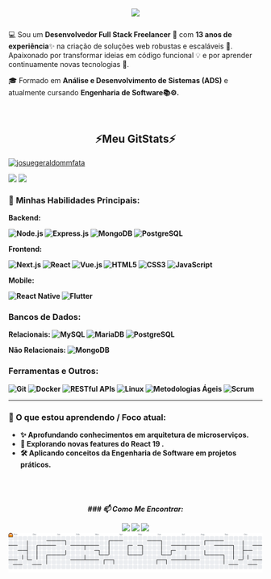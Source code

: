 <h1 align="center">
<img src="https://readme-typing-svg.herokuapp.com/?font=Righteous&size=35&center=true&vCenter=true&width=500&height=70&duration=4000&lines=olá!+👋;+me+chamo+Josue+Geraldo+Gomes!👋;" />

</h1>
💻 Sou um <b>Desenvolvedor Full Stack Freelancer</b> 💼 com <b>13 anos de experiência</b>✨ na criação de soluções web robustas e escaláveis 🚀. Apaixonado por transformar ideias em código funcional 💡 e por aprender continuamente novas tecnologias 🌱.</h1>

🎓 Formado em <b>Análise e Desenvolvimento de Sistemas (ADS)</b> e atualmente cursando <b>Engenharia de Software📚⚙️.</b> </br>
</br></br>
<h2 align="center" >⚡<b>Meu GitStats⚡</b></h2>
<p align="left"> <a href="https://github.com/ryo-ma/github-profile-trophy"><img src="https://github-profile-trophy.vercel.app/?username=josuegeraldommfata" alt="josuegeraldommfata" /></a> </p>
</div>
</h2>  
</p>
<div>
  <img height="220em" src="https://github-readme-stats.vercel.app/api?username=josuegeraldommfata&show_icons=true&theme=dracula&include_all_commits=true"/>
  <img height="220em" src="https://github-readme-stats.vercel.app/api/top-langs/?username=josuegeraldommfata&layout=compact&langs_count=7&theme=dracula"/>
</div></p>

### 🚀 <b>Minhas Habilidades Principais:</b>

<b>Backend:
<p align="left">
  <img src="https://img.shields.io/badge/Node.js-339933?style=for-the-badge&logo=nodedotjs&logoColor=white" alt="Node.js"/>
<img src="https://img.shields.io/badge/Express.js-000000?style=for-the-badge&logo=express&logoColor=white" alt="Express.js"/>
<img src="https://img.shields.io/badge/MongoDB-47A248?style=for-the-badge&logo=mongodb&logoColor=white" alt="MongoDB"/>
<img src="https://img.shields.io/badge/PostgreSQL-316192?style=for-the-badge&logo=postgresql&logoColor=white" alt="PostgreSQL"/>
</p>

<b>Frontend:</b>
<p align="left">
  <img src="https://img.shields.io/badge/Next.js-000000?style=for-the-badge&logo=nextdotjs&logoColor=white" alt="Next.js"/>
  <img src="https://img.shields.io/badge/React-20232A?style=for-the-badge&logo=react&logoColor=61DAFB" alt="React"/>
  <img src="https://img.shields.io/badge/Vue.js-35495E?style=for-the-badge&logo=vuedotjs&logoColor=4FC08D" alt="Vue.js"/>
  <img src="https://img.shields.io/badge/HTML5-E34F26?style=for-the-badge&logo=html5&logoColor=white" alt="HTML5"/>
  <img src="https://img.shields.io/badge/CSS3-1572B6?style=for-the-badge&logo=css3&logoColor=white" alt="CSS3"/>
  <img src="https://img.shields.io/badge/JavaScript-F7DF1E?style=for-the-badge&logo=javascript&logoColor=black" alt="JavaScript"/>
</p>

<b>Mobile:</b>
<p align="left">
  <img src="https://img.shields.io/badge/React_Native-20232A?style=for-the-badge&logo=react&logoColor=61DAFB" alt="React Native"/>
  <img src="https://img.shields.io/badge/Flutter-%2302569B.svg?style=for-the-badge&logo=Flutter&logoColor=white" alt="Flutter"/>
</p>


<h3><b>Bancos de Dados:</b></h3>
<p>
  <b>Relacionais:</b>
  <img src="https://img.shields.io/badge/MySQL-4479A1?style=for-the-badge&logo=mysql&logoColor=white" alt="MySQL"/>
  <img src="https://img.shields.io/badge/MariaDB-003545?style=for-the-badge&logo=mariadb&logoColor=white" alt="MariaDB"/>
  <img src="https://img.shields.io/badge/PostgreSQL-316192?style=for-the-badge&logo=postgresql&logoColor=white" alt="PostgreSQL"/>
</p>
<p>
  <b>Não Relacionais:</b>
  <img src="https://img.shields.io/badge/MongoDB-47A248?style=for-the-badge&logo=mongodb&logoColor=white" alt="MongoDB"/>
</p>

<h3><b>Ferramentas e Outros:</b></h3>
<p>
  <img src="https://img.shields.io/badge/Git-F05032?style=for-the-badge&logo=git&logoColor=white" alt="Git"/>
  <img src="https://img.shields.io/badge/Docker-2496ED?style=for-the-badge&logo=docker&logoColor=white" alt="Docker"/>
  <img src="https://img.shields.io/badge/RESTful_APIs-007ACC?style=for-the-badge&logo=apirest&logoColor=white" alt="RESTful APIs"/>
  <img src="https://img.shields.io/badge/Linux-FCC624?style=for-the-badge&logo=linux&logoColor=black" alt="Linux"/>
  <img src="https://img.shields.io/badge/Metodologias_Ágeis-007399?style=for-the-badge&logo=jira&logoColor=white" alt="Metodologias Ágeis"/>
  <img src="https://img.shields.io/badge/Scrum-007399?style=for-the-badge&logo=scrumalliance&logoColor=white" alt="Scrum"/>
</p>

---

### 🌱 O que estou aprendendo / Foco atual:

* ✨ Aprofundando conhecimentos em **arquitetura de microserviços**.
* 🚀 Explorando novas features do **React 19** .
* 🛠️ Aplicando conceitos da **Engenharia de Software** em projetos práticos.


</br>  
 
 # 

<div align="center"> <b><i> ### 📫 Como Me Encontrar:</b>
</i>

</p>
 <a href="https://wa.me/5519971556747" target="_blank"><img src="https://img.shields.io/badge/WhatsApp-25D366?style=for-the-badge&logo=whatsapp&logoColor=white" target="_blank"></a>
  <a href = "mailto:robsonmmfata@gmail.com"><img src="https://img.shields.io/badge/-Gmail-%23333?style=for-the-badge&logo=gmail&logoColor=white" target="_blank"></a>
  <a href="https://www.linkedin.com/in/robson-gomes-3baa6423a?utm_source=share&utm_campaign=share_via&utm_content=profile&utm_medium=android_app" target="_blank"><img src="https://img.shields.io/badge/-LinkedIn-%230077B5?style=for-the-badge&logo=linkedin&logoColor=white" target="_blank"></a>
    <div align="right">

  
<picture>
  <source media="(prefers-color-scheme: dark)" srcset="https://raw.githubusercontent.com/josuegeraldommfata/josuegeraldommfata/output/pacman-contribution-graph-dark.svg">
  <source media="(prefers-color-scheme: light)" srcset="https://raw.githubusercontent.com/josuegeraldommfata/josuegeraldommfata/output/pacman-contribution-graph.svg">
  <img alt="pacman contribution graph" src="https://raw.githubusercontent.com/josuegeraldommfata/josuegeraldommfata/output/pacman-contribution-graph.svg">
</picture>


</h1></td>
            <td></td>
        </tr>
 </div>




